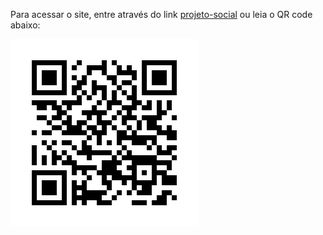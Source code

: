 Para acessar o site, entre através do link <a href="https://leopinheirosilva.github.io/projeto-social/" target="_blank" rel="external">projeto-social</a> ou leia o QR code abaixo:

<img src="midias/frame.png" alt="QR code do site projeto-social" width="300px">
